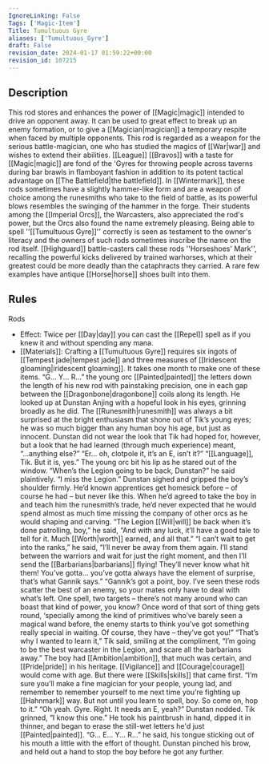 ```yaml
---
IgnoreLinking: False
Tags: ['Magic-Item']
Title: Tumultuous Gyre
aliases: ['Tumultuous_Gyre']
draft: False
revision_date: 2024-01-17 01:59:22+00:00
revision_id: 107215
---
```


## Description
This rod stores and enhances the power of [[Magic|magic]] intended to drive an opponent away. It can be used to great effect to break up an enemy formation, or to give a [[Magician|magician]] a temporary respite when faced by multiple opponents. This rod is regarded as a weapon for the serious battle-magician, one who has studied the magics of [[War|war]] and wishes to extend their abilities. [[League]] [[Bravos]] with a taste for [[Magic|magic]] are fond of the 'Gyres for throwing people across taverns during bar brawls in flamboyant fashion in addition to its potent tactical advantage on [[The Battlefield|the battlefield]].
In [[Wintermark]], these rods sometimes have a slightly hammer-like form and are a weapon of choice among the runesmiths who take to the field of battle, as its powerful blows resembles the swinging of the hammer in the forge. Their students among the [[Imperial Orcs]], the Warcasters, also appreciated the rod's power, but the Orcs also found the name extremely pleasing. Being able to spell ''[[Tumultuous Gyre]]'' correctly is seen as testament to the owner's literacy and the owners of such rods sometimes inscribe the name on the rod itself.
[[Highguard]] battle-casters call these rods ''Horseshoes' Mark'', recalling the powerful kicks delivered by trained warhorses, which at their greatest could be more deadly than the cataphracts they carried. A rare few examples have antique [[Horse|horse]] shoes built into them.
## Rules
Rods
* Effect: Twice per [[Day|day]] you can cast the [[Repel]] spell as if you knew it and without spending any mana.
* [[Materials]]: Crafting a [[Tumultuous Gyre]] requires six ingots of [[Tempest jade|tempest jade]] and three measures of [[Iridescent gloaming|iridescent gloaming]]. It takes one month to make one of these items.
“G... Y... R...” the young orc [[Painted|painted]] the letters down the length of his new rod with painstaking precision, one in each gap between the [[Dragonbone|dragonbone]] coils along its length. He looked up at Dunstan Anjing with a hopeful look in his eyes, grinning broadly as he did. The [[Runesmith|runesmith]] was always a bit surprised at the bright enthusiasm that shone out of Tik’s young eyes; he was so much bigger than any human boy his age, but just as innocent.
Dunstan did not wear the look that Tik had hoped for, however, but a look that he had learned (through much experience) meant, “...anything else?”
“Er... oh, clotpole it, it’s an E, isn’t it?”
“[[Language]], Tik. But it is, yes.”
The young orc bit his lip as he stared out of the window. “When’s the Legion going to be back, Dunstan?” he said plaintively. “I miss the Legion.”
Dunstan sighed and gripped the boy’s shoulder firmly. He’d known apprentices get homesick before – of course he had – but never like this. When he’d agreed to take the boy in and teach him the runesmith’s trade, he’d never expected that he would spend almost as much time missing the company of other orcs as he would shaping and carving. “The Legion [[Will|will]] be back when it’s done patrolling, boy,” he said, “And with any luck, it’ll have a good tale to tell for it. Much [[Worth|worth]] earned, and all that.” 
“I can’t wait to get into the ranks,” he said, “I’ll never be away from them again. I’ll stand between the warriors and wait for just the right moment, and then I’ll send the [[Barbarians|barbarians]] flying! They’ll never know what hit them! You’ve gotta... you’ve gotta always have the element of surprise, that’s what Gannik says.”
“Gannik’s got a point, boy. I’ve seen these rods scatter the best of an enemy, so your mates only have to deal with what’s left. One spell, two targets – there’s not many around who can boast that kind of power, you know? Once word of that sort of thing gets round, ‘specially among the kind of primitives who’ve barely seen a magical wand before, the enemy starts to think you’ve got something really special in waiting. Of course, they have – they’ve got you!”
“That’s why I wanted to learn it,” Tik said, smiling at the compliment, “I’m going to be the best warcaster in the Legion, and scare all the barbarians away.”
The boy had [[Ambition|ambition]], that much was certain, and [[Pride|pride]] in his heritage. [[Vigilance]] and [[Courage|courage]] would come with age. But there were [[Skills|skills]] that came first. “I’m sure you’ll make a fine magician for your people, young lad, and remember to remember yourself to me next time you’re fighting up [[Hahnmark]] way. But not until you learn to spell, boy. So come on, hop to it.”
“Oh yeah. Gyre. Right. It needs an E, yeah?” Dunstan nodded. Tik grinned, “I know this one.”
He took his paintbrush in hand, dipped it in thinner, and began to erase the still-wet letters he'd just [[Painted|painted]]. “G... E... Y... R...” he said, his tongue sticking out of his mouth a little with the effort of thought.
Dunstan pinched his brow, and held out a hand to stop the boy before he got any further.